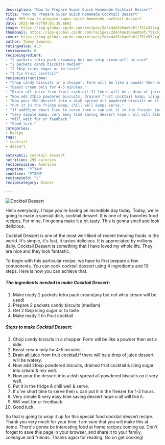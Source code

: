 ```yaml
---
description: "How to Prepare Super Quick Homemade Cocktail Dessert"
title: "How to Prepare Super Quick Homemade Cocktail Dessert"
slug: 965-how-to-prepare-super-quick-homemade-cocktail-dessert
date: 2021-06-07T09:03:38.669Z
image: https://img-global.cpcdn.com/recipes/2d4c4a61b8ae0b8f/751x532cq70/cocktail-dessert-recipe-main-photo.jpg
thumbnail: https://img-global.cpcdn.com/recipes/2d4c4a61b8ae0b8f/751x532cq70/cocktail-dessert-recipe-main-photo.jpg
cover: https://img-global.cpcdn.com/recipes/2d4c4a61b8ae0b8f/751x532cq70/cocktail-dessert-recipe-main-photo.jpg
author: Tommy Swanson
ratingvalue: 4.3
reviewcount: 6
recipeingredient:
- "2 packets tetra pack creamany but not whip cream will be used"
- "2 packets candy biscuits mediam"
- "2 tbsp icing sugar or to taste"
- "1 tin Fruit cocktail"
recipeinstructions:
- "Chop candy biscuits in a chopper. Form will be like a powder then set a side."
- "Beast cream only for 4-5 minutes."
- "Drain all juice from fruit cocktail.If there will be a drop of juice dessert will be watery."
- "Now add 2tbsp powdered biscuits, drained fruit cocktail &amp; icing sugar into cream &amp; mix well."
- "Now pour the dessert into a dish spread all powdered biscuits on it very well."
- "Put it in the fridge &amp; chill well &amp; serve."
- "If u&#39;ve short time to serve then u can put it in the freezer for 1-2 hours."
- "Very simple &amp; very easy time saving dessert hope u all will like it."
- "Will wait for ur feedback."
- "Good luck."
categories:
- Recipe
tags:
- cocktail
- dessert

katakunci: cocktail dessert 
nutrition: 295 calories
recipecuisine: American
preptime: "PT34M"
cooktime: "PT58M"
recipeyield: "2"
recipecategory: Dinner

---
```



![Cocktail Dessert](https://img-global.cpcdn.com/recipes/2d4c4a61b8ae0b8f/751x532cq70/cocktail-dessert-recipe-main-photo.jpg)

Hello everybody, I hope you're having an incredible day today. Today, we're going to make a special dish, cocktail dessert. It is one of my favorites food recipes. For mine, I'm gonna make it a bit tasty. This is gonna smell and look delicious.

Cocktail Dessert is one of the most well liked of recent trending foods in the world. It's simple, it's fast, it tastes delicious. It is appreciated by millions daily. Cocktail Dessert is something that I have loved my whole life. They are nice and they look fantastic.




To begin with this particular recipe, we have to first prepare a few components. You can cook cocktail dessert using 4 ingredients and 10 steps. Here is how you can achieve that.

<!--inarticleads1-->

##### The ingredients needed to make Cocktail Dessert:

1. Make ready 2 packets tetra pack cream(any but not whip cream will be used)
1. Prepare 2 packets candy biscuits (mediam)
1. Get 2 tbsp icing sugar or to taste
1. Make ready 1 tin Fruit cocktail




<!--inarticleads2-->

##### Steps to make Cocktail Dessert:

1. Chop candy biscuits in a chopper. Form will be like a powder then set a side.
1. Beast cream only for 4-5 minutes.
1. Drain all juice from fruit cocktail.If there will be a drop of juice dessert will be watery.
1. Now add 2tbsp powdered biscuits, drained fruit cocktail &amp; icing sugar into cream &amp; mix well.
1. Now pour the dessert into a dish spread all powdered biscuits on it very well.
1. Put it in the fridge &amp; chill well &amp; serve.
1. If u&#39;ve short time to serve then u can put it in the freezer for 1-2 hours.
1. Very simple &amp; very easy time saving dessert hope u all will like it.
1. Will wait for ur feedback.
1. Good luck.




So that is going to wrap it up for this special food cocktail dessert recipe. Thank you very much for your time. I am sure that you will make this at home. There's gonna be interesting food at home recipes coming up. Don't forget to save this page in your browser, and share it to your family, colleague and friends. Thanks again for reading. Go on get cooking!
